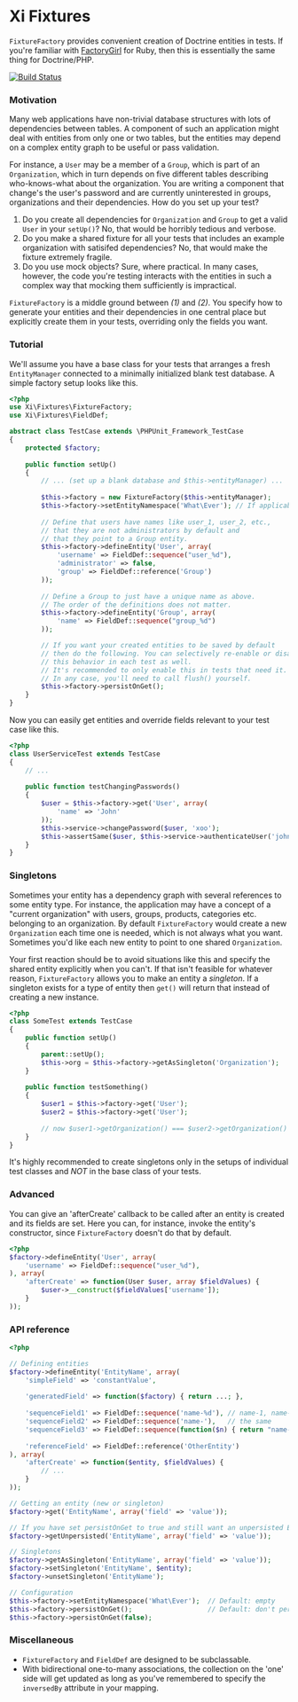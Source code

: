 # Xi Fixtures

`FixtureFactory` provides convenient creation of Doctrine entities in tests. If you're familiar with [FactoryGirl](https://github.com/thoughtbot/factory_girl) for Ruby, then this is essentially the same thing for Doctrine/PHP.

[![Build Status](https://travis-ci.org/xi-project/xi-fixtures.png?branch=psr-2)](https://travis-ci.org/xi-project/xi-fixtures)

### Motivation ###

Many web applications have non-trivial database structures with lots of dependencies between tables. A component of such an application might deal with entities from only one or two tables, but the entities may depend on a complex entity graph to be useful or pass validation.

For instance, a `User` may be a member of a `Group`, which is part of an `Organization`, which in turn depends on five different tables describing who-knows-what about the organization. You are writing a component that change's the user's password and are currently uninterested in groups, organizations and their dependencies. How do you set up your test?

1. Do you create all dependencies for `Organization` and `Group` to get a valid `User` in your `setUp()`? No, that would be horribly tedious and verbose.
2. Do you make a shared fixture for all your tests that includes an example organization with satisifed dependencies? No, that would make the fixture extremely fragile.
3. Do you use mock objects? Sure, where practical. In many cases, however, the code you're testing interacts with the entities in such a complex way that mocking them sufficiently is impractical.

`FixtureFactory` is a middle ground between *(1)* and *(2)*. You specify how to generate your entities and their dependencies in one central place but explicitly create them in your tests, overriding only the fields you want.

### Tutorial ###

We'll assume you have a base class for your tests that arranges a fresh `EntityManager` connected to a minimally initialized blank test database. A simple factory setup looks like this.

```php
<?php
use Xi\Fixtures\FixtureFactory;
use Xi\Fixtures\FieldDef;

abstract class TestCase extends \PHPUnit_Framework_TestCase
{
    protected $factory;
    
    public function setUp()
    {
        // ... (set up a blank database and $this->entityManager) ...
        
        $this->factory = new FixtureFactory($this->entityManager);
        $this->factory->setEntityNamespace('What\Ever'); // If applicable
        
        // Define that users have names like user_1, user_2, etc.,
        // that they are not administrators by default and
        // that they point to a Group entity.
        $this->factory->defineEntity('User', array(
            'username' => FieldDef::sequence("user_%d"),
            'administrator' => false,
            'group' => FieldDef::reference('Group')
        ));
        
        // Define a Group to just have a unique name as above.
        // The order of the definitions does not matter.
        $this->factory->defineEntity('Group', array(
            'name' => FieldDef::sequence("group_%d")
        ));

        // If you want your created entities to be saved by default
        // then do the following. You can selectively re-enable or disable
        // this behavior in each test as well.
        // It's recommended to only enable this in tests that need it.
        // In any case, you'll need to call flush() yourself.
        $this->factory->persistOnGet();
    }
}
```

Now you can easily get entities and override fields relevant to your test case like this.

```php
<?php
class UserServiceTest extends TestCase
{
    // ...
    
    public function testChangingPasswords()
    {
        $user = $this->factory->get('User', array(
            'name' => 'John'
        ));
        $this->service->changePassword($user, 'xoo');
        $this->assertSame($user, $this->service->authenticateUser('john', 'xoo'));
    }
}
```

### Singletons ###

Sometimes your entity has a dependency graph with several references to some entity type. For instance, the application may have a concept of a "current organization" with users, groups, products, categories etc. belonging to an organization. By default `FixtureFactory` would create a new `Organization` each time one is needed, which is not always what you want. Sometimes you'd like each new entity to point to one shared `Organization`.

Your first reaction should be to avoid situations like this and specify the shared entity explicitly when you can't. If that isn't feasible for whatever reason, `FixtureFactory` allows you to make an entity a *singleton*. If a singleton exists for a type of entity then `get()` will return that instead of creating a new instance.

```php
<?php
class SomeTest extends TestCase
{
    public function setUp()
    {
        parent::setUp();
        $this->org = $this->factory->getAsSingleton('Organization');
    }
    
    public function testSomething()
    {
        $user1 = $this->factory->get('User');
        $user2 = $this->factory->get('User');
        
        // now $user1->getOrganization() === $user2->getOrganization() ...
    }
}
```

It's highly recommended to create singletons only in the setups of individual test classes and *NOT* in the base class of your tests.

### Advanced ###

You can give an 'afterCreate' callback to be called after an entity is created and its fields are set. Here you can, for instance, invoke the entity's constructor, since `FixtureFactory` doesn't do that by default.

```php
<?php
$factory->defineEntity('User', array(
    'username' => FieldDef::sequence("user_%d"),
), array(
    'afterCreate' => function(User $user, array $fieldValues) {
        $user->__construct($fieldValues['username']);
    }
));
```

### API reference ###

```php
<?php

// Defining entities
$factory->defineEntity('EntityName', array(
    'simpleField' => 'constantValue',
    
    'generatedField' => function($factory) { return ...; },
    
    'sequenceField1' => FieldDef::sequence('name-%d'), // name-1, name-2, ...
    'sequenceField2' => FieldDef::sequence('name-'),   // the same
    'sequenceField3' => FieldDef::sequence(function($n) { return "name-$n"; }),
    
    'referenceField' => FieldDef::reference('OtherEntity')
), array(
    'afterCreate' => function($entity, $fieldValues) {
        // ...
    }
));

// Getting an entity (new or singleton)
$factory->get('EntityName', array('field' => 'value'));

// If you have set persistOnGet to true and still want an unpersisted Entity
$factory->getUnpersisted('EntityName', array('field' => 'value'));

// Singletons
$factory->getAsSingleton('EntityName', array('field' => 'value'));
$factory->setSingleton('EntityName', $entity);
$factory->unsetSingleton('EntityName');

// Configuration
$this->factory->setEntityNamespace('What\Ever');  // Default: empty
$this->factory->persistOnGet();                   // Default: don't persist
$this->factory->persistOnGet(false);
```

### Miscellaneous ###

- `FixtureFactory` and `FieldDef` are designed to be subclassable.
- With bidirectional one-to-many associations, the collection on the 'one'
  side will get updated as long as you've remembered to specify the
  `inversedBy` attribute in your mapping.



